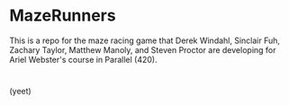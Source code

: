 # MazeRunners

This is a repo for the maze racing game that Derek Windahl, Sinclair Fuh, Zachary Taylor, Matthew Manoly, and Steven Proctor are developing for Ariel Webster's course in Parallel (420).
#
#
#
#
#
#
#
#
#
#
#
#
#
#
#
#
#
#
#
#
#
#
#
#
#
#
#
#
#
#
#
#
#
#
#
#
#
#
(yeet)
